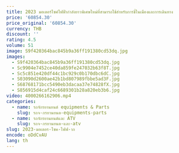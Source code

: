```yaml
---
title: 2023 มอเตอร์ไซค์ไฟฟ้ากําลังยาวพิเศษใหม่ที่สามารถใช้สําหรับการขี่ในเมืองและการเดินทาง
price: '60854.30'
price_original: '60854.30'
currency: THB
discount: ''
rating: 4.5
volume: 51
image: S9f420364bac845b9a36ff191380cd53dq.jpg
images:
  - S9f420364bac845b9a36ff191380cd53dq.jpg
  - Sc9904e7452ce40da859fe247032b63f8T.jpg
  - Sc5c851e420df44c1bc929c0b170dbc6dC.jpg
  - S03090d2600ae42b1bd807989fbbe5ad3F.jpg
  - S68768171bcc5490eb3dacaa37e74828fX.jpg
  - S856915d4caf24c6689301b28a820eb3b6.jpg
video: 4000266162906.mp4
categories:
  - name: รถจักรยานยนต์ equipments & Parts
    slug: รถจ-กรยานยนต-equipments-parts
  - name: รถจักรยานยนต์และ ATV
    slug: รถจ-กรยานยนต-และ-atv
slug: 2023-มอเตอร-ไซค-ไฟฟ-าก
encode: oDdCvAU
lang: th
---
```

  